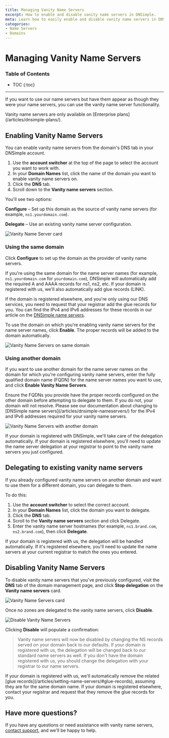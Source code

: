 ```yaml
---
title: Managing Vanity Name Servers
excerpt: How to enable and disable vanity name servers in DNSimple.
meta: Learn how to easily enable and disable vanity name servers in DNSimple to enhance your brand's online presence and improve your domain management experience.
categories:
- Name Servers
- Domains
---
```


# Managing Vanity Name Servers

### Table of Contents

* TOC
{:toc}

---

If you want to use our name servers but have them appear as though they were your name servers, you can use the vanity name server functionality.

<info>
Vanity name servers are only available on [Enterprise plans](/articles/dnsimple-plans/).
</info>

## Enabling Vanity Name Servers

You can enable vanity name servers from the domain's DNS tab in your DNSimple account.

1. Use the **account switcher** at the top of the page to select the account you want to work with.
1. In your **Domain Names** list, click the name of the domain you want to enable vanity name servers on.
1. Click the **DNS** tab.
1. Scroll down to the **Vanity name servers** section.

You'll see two options:

**Configure** – Set up this domain as the source of vanity name servers (for example, `ns1.yourdomain.com`).

**Delegate** – Use an existing vanity name server configuration.

![Vanity Name Server card](/files/vanity-name-servers-card-enable.png)

### Using the same domain

Click **Configure** to set up the domain as the provider of vanity name servers.

If you're using the same domain for the name server names (for example, `ns1.yourdomain.com` for `yourdomain.com`), DNSimple will automatically add the required A and AAAA records for ns1, ns2, etc. If your domain is registered with us, we'll also automatically add glue records (LINK).  

If the domain is registered elsewhere, and you're only using our DNS services, you need to request that your registrar add the glue records for you. You can find the IPv4 and IPv6 addresses for these records in our article on the [DNSimple name servers](/articles/dnsimple-nameservers/).

To use the domain on which you're enabling vanity name servers for the name server names, click **Enable**. The proper records will be added to the domain automatically.

![Vanity Name Servers on same domain](/files/vanity-name-servers-same-domain.png)

### Using another domain

If you want to use another domain for the name server names on the domain for which you're configuring vanity name servers, enter the fully qualified domain name (FQDN) for the name server names you want to use, and click **Enable Vanity Name Servers**.

<warning>
Ensure the FQDNs you provide have the proper records configured on the other domain before attempting to delegate to them. If you do not, your domain will not resolve. Please see our documentation about changing to [DNSimple name servers](/articles/dnsimple-nameservers/) for the IPv4 and IPv6 addresses required for your vanity name servers.
</warning>

![Vanity Name Servers with another domain](/files/vanity-name-servers-other-domain.png)

If your domain is registered with DNSimple, we'll take care of the delegation automatically. If your domain is registered elsewhere, you'll need to update the name server delegation at your registrar to point to the vanity name servers you just configured.

## Delegating to existing vanity name servers

If you already configured vanity name servers on another domain and want to use them for a different domain, you can delegate to them.

To do this:

1. Use the **account switcher** to select the correct account.
1. In your **Domain Names** list, click the domain you want to delegate.
1. Click the **DNS** tab.
1. Scroll to the **Vanity name servers** section and click Delegate.
1. Enter the vanity name server hostnames (for example, `ns1.brand.com`, `ns2.brand.com`), then click **Delegate**. 

If your domain is registered with us, the delegation will be handled automatically. If it's registered elsewhere, you'll need to update the name servers at your current registrar to match the ones you entered.

## Disabling Vanity Name Servers

To disable vanity name servers that you've previously configured, visit the **DNS** tab of the domain management page, and click **Stop delegation** on the **Vanity name servers** card.

![Vanity Name Servers card](/files/vanity-name-servers-card-disable.png)

Once no zones are delegated to the vanity name servers, click **Disable**.

![Disable Vanity Name Servers](/files/vanity-name-servers-disable.png)

Clicking **Disable** will populate a confirmation:

>Vanity name servers will now be disabled by changing the NS records served on your domain back to our defaults. If your domain is registered with us, the delegation will be changed back to our standard name servers as well. If you don't have the domain registered with us, you should change the delegation with your registrar to our name servers.

<note>
If your domain is registered with us, we'll automatically remove the related [glue records](/articles/setting-name-servers/#glue-records), assuming they are for the same domain name. If your domain is registered elsewhere, contact your registrar and request that they remove the glue records for you.
</note>

## Have more questions?

If you have any questions or need assistance with vanity name servers, [contact support](https://dnsimple.com/feedback), and we'll be happy to help.
